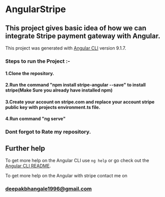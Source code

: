 # AngularStripe
## This project gives basic idea of how we can integrate Stripe payment gateway with Angular.


This project was generated with [Angular CLI](https://github.com/angular/angular-cli) version 9.1.7.

### Steps to run the Project :-

#### 1.Clone the repository.
#### 2.Run the command "npm install stripe-angular --save" to install stripe(Make Sure you already have installed npm)
#### 3.Create your account on stripe.com and replace your account stripe public key with projects environment.ts file.
#### 4.Run command "ng serve"

### Dont forgot to Rate my repository.


## Further help

To get more help on the Angular CLI use `ng help` or go check out the [Angular CLI README](https://github.com/angular/angular-cli/blob/master/README.md).

To get more help on the Angular with stripe contact me on 
### deepakbhangale1996@gmail.com
